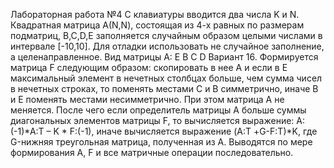 Лабораторная работа №4 С клавиатуры вводится два числа K и N. Квадратная матрица А(N,N), состоящая из 4-х равных по размерам подматриц, B,C,D,E заполняется случайным образом целыми числами в интервале [-10,10]. Для отладки использовать не случайное заполнение, а целенаправленное. Вид матрицы А: E B C D 
Вариант 16.	Формируется матрица F следующим образом: скопировать в нее А и  если в Е максимальный элемент в нечетных столбцах больше, чем сумма чисел в нечетных строках, то поменять местами С и В симметрично, иначе В и Е поменять местами несимметрично. При этом матрица А не меняется. После чего если определитель матрицы А больше суммы диагональных элементов матрицы F, то вычисляется выражение: A:(-1)*A:T – K * F:(-1), иначе вычисляется выражение (A:Т +G-F:Т)*K, где G-нижняя треугольная матрица, полученная из А. Выводятся по мере формирования А, F и все матричные операции последовательно.
